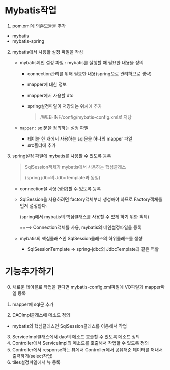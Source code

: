 # Mybatis작업

1.  pom.xml에 의존모듈을 추가

   * mybatis
   * mybatis-spring

2. mybatis에서 사용할 설정 파일을 작성

   - mybatis메인 설정 파일 : mybatis를 실행할 때 필요한 내용을 정의

     - connection관리를 위해 필요한 내용(spring으로 관리하므로 생략)

     - mapper에 대한 정보

     - mapper에서 사용할 dto

     - spring설정파일이 저장되는 위치에 추가

       > /WEB-INF/config/mybatis-config.xml로 저장

   - `mapper` : sql문을 정의하는 설정 파일

     - 테이블 한 개에서 사용하는 sql문을 하나의 mapper 파일
     - src폴더에 추가

3. spring설정 파일에 mybatis를 사용할 수 있도록 등록

   > SqlSession객체가 mybatis에서 사용하는 핵심클래스
   >
   > (spring jdbc의 JdbcTemplate과 동일)

   - connection을 사용(생성)할 수 있도록 등록

   - SqlSession을 사용하려면 factory객체부터 생성해야 하므로 Factory객체를 먼저 설정한다. 

     (spring에서 mybatis의 핵심클래스를 사용할 수 있게 하기 위한 객체)

     ====> Connection객체를 사용, mybatis의 메인설정파일을 등록

   - mybatis의 핵심클래스인 SqlSession클래스의 하위클래스를 생성

     - SqlSessionTemplate => spring-jdbc의 JdbcTemplate과 같은 역할

# 기능추가하기

0.  새로운 테이블로 작업을 한다면 mybatis-config.xml파일에 VO파일과 mapper파일 등록

1.  mapper에 sql문 추가
2.  DAOImpl클래스에 메소드 정의
   - mybatis의 핵심클래스인 SqlSession클래스를 이용해서 작업
3.  ServiceImpl클래스에서 dao의 메소드 호출할 수 있도록 메소드 정의
4.  Controller에서 ServiceImpl의 메소드를 호출해서 작업할 수 있도록 정의
5.  Controller에서 response하는 뷰에서 Controller에서 공유해준 데이터를 꺼내서 출력하기(select작업)
6.  tiles설정파일에서 뷰 등록